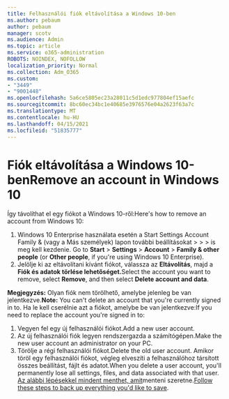 ```yaml
---
title: Felhasználói fiók eltávolítása a Windows 10-ben
ms.author: pebaum
author: pebaum
manager: scotv
ms.audience: Admin
ms.topic: article
ms.service: o365-administration
ROBOTS: NOINDEX, NOFOLLOW
localization_priority: Normal
ms.collection: Adm_O365
ms.custom:
- "3449"
- "9001448"
ms.openlocfilehash: 5a6ce5805ec23a28011c5d1edc977804ef15aefc
ms.sourcegitcommit: 8bc60ec34bc1e40685e3976576e04a2623f63a7c
ms.translationtype: MT
ms.contentlocale: hu-HU
ms.lasthandoff: 04/15/2021
ms.locfileid: "51835777"
---
```

# <a name="remove-an-account-in-windows-10"></a><span data-ttu-id="689c4-102">Fiók eltávolítása a Windows 10-ben</span><span class="sxs-lookup"><span data-stu-id="689c4-102">Remove an account in Windows 10</span></span>

<span data-ttu-id="689c4-103">Így távolíthat el egy fiókot a Windows 10-ről:</span><span class="sxs-lookup"><span data-stu-id="689c4-103">Here's how to remove an account from Windows 10:</span></span>

1. <span data-ttu-id="689c4-104">Windows 10 Enterprise használata esetén a Start Settings Account Family & (vagy a Más személyek) lapon további beállításokat  >    >    >   is meg kell kezdenie. </span><span class="sxs-lookup"><span data-stu-id="689c4-104">Go to **Start** > **Settings** > **Account** > **Family & other people** (or **Other people**, if you're using Windows 10 Enterprise).</span></span>
2. <span data-ttu-id="689c4-105">Jelölje ki az eltávolítani kívánt fiókot, válassza az **Eltávolítás**, majd a **Fiók és adatok törlése lehetőséget.**</span><span class="sxs-lookup"><span data-stu-id="689c4-105">Select the account you want to remove, select **Remove**, and then select **Delete account and data**.</span></span>
 
<span data-ttu-id="689c4-106">**Megjegyzés:** Olyan fiók nem törölhető, amelybe jelenleg be van jelentkezve.</span><span class="sxs-lookup"><span data-stu-id="689c4-106">**Note:** You can't delete an account that you're currently signed in to.</span></span>  <span data-ttu-id="689c4-107">Ha le kell cserélnie azt a fiókot, amelybe be van jelentkezve:</span><span class="sxs-lookup"><span data-stu-id="689c4-107">If you need to replace the account you're signed in to:</span></span>

1. <span data-ttu-id="689c4-108">Vegyen fel egy új felhasználói fiókot.</span><span class="sxs-lookup"><span data-stu-id="689c4-108">Add a new user account.</span></span>
2. <span data-ttu-id="689c4-109">Az új felhasználói fiók legyen rendszergazda a számítógépen.</span><span class="sxs-lookup"><span data-stu-id="689c4-109">Make the new user account an administrator on your PC.</span></span>
3. <span data-ttu-id="689c4-110">Törölje a régi felhasználói fiókot.</span><span class="sxs-lookup"><span data-stu-id="689c4-110">Delete the old user account.</span></span> <span data-ttu-id="689c4-111">Amikor töröl egy felhasználói fiókot, végleg elveszíti a felhasználóhoz társított összes beállítást, fájlt és adatot.</span><span class="sxs-lookup"><span data-stu-id="689c4-111">When you delete a user account, you'll permanently lose all settings, files, and data associated with that user.</span></span> <span data-ttu-id="689c4-112">[Az alábbi lépésekkel mindent menthet, amit](https://support.microsoft.com/help/4027408/windows-10-backup-and-restore)menteni szeretne.</span><span class="sxs-lookup"><span data-stu-id="689c4-112">[Follow these steps to back up everything you'd like to save](https://support.microsoft.com/help/4027408/windows-10-backup-and-restore).</span></span>